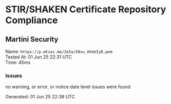 # STIR/SHAKEN Certificate Repository Compliance

## Martini Security

Name: `https://p.mtsec.me/2e5a/V8vu_HtmUIyR.pem`\
Tested At: 01 Jun 25 22:31 UTC\
Time: 45ms

### Issues

no warning, or error, or notice date level issues were found

Generated: 01 Jun 25 22:38 UTC